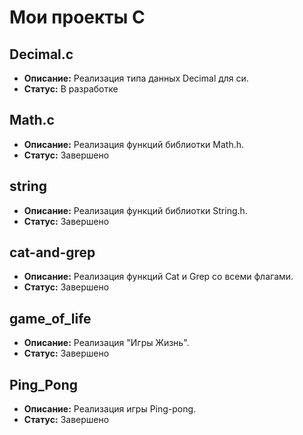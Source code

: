 # Мои проекты C

## Decimal.c
* **Описание:** Реализация типа данных Decimal для си.
* **Статус:** В разработке

## Math.c
* **Описание:** Реализация функций библиотки Math.h.
* **Статус:** Завершено

## string
* **Описание:** Реализация функций библиотки String.h.
* **Статус:** Завершено

## cat-and-grep
* **Описание:** Реализация функций Cat и Grep со всеми флагами.
* **Статус:** Завершено

## game_of_life
* **Описание:** Реализация "Игры Жизнь".
* **Статус:** Завершено
  
## Ping_Pong
* **Описание:** Реализация игры Ping-pong.
* **Статус:** Завершено

